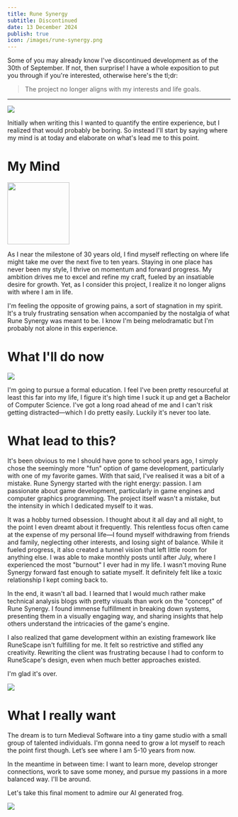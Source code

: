 ```yaml
---
title: Rune Synergy
subtitle: Discontinued
date: 13 December 2024
publish: true
icon: /images/rune-synergy.png
---
```


<script>
import Image from '$lib/components/Image.svelte';
</script>

Some of you may already know I've discontinued development as of the 30th of
September. If not, then surprise! I have a whole exposition to put you through
if you're interested, otherwise here's the tl;dr:

> The project no longer aligns with my interests and life goals.

<hr>

<Image src="/posts/looking-forward/runesynergy.png"/>

Initially when writing this I wanted to quantify the entire experience, but I
realized that would probably be boring. So instead I'll start by saying where
my mind is at today and elaborate on what's lead me to this point.

# My Mind

<div class="row gap-1">

<img src="/images/brain.webp" style="width:10em;height:10em"/>

<div class="col gap-1">

As I near the milestone of 30 years old, I find myself reflecting on where life
might take me over the next five to ten years. Staying in one place has never
been my style, I thrive on momentum and forward progress. My ambition drives me
to excel and refine my craft, fueled by an insatiable desire for growth. Yet, as
I consider this project, I realize it no longer aligns with where I am in life.

</div>

</div>

I'm feeling the opposite of growing pains, a sort of stagnation in my spirit.
It's a truly frustrating sensation when accompanied by the nostalgia of what
Rune Synergy was meant to be. I know I'm being melodramatic but I'm probably
not alone in this experience.

# What I'll do now

<Image src="https://oldschool.runescape.wiki/images/Mr._Mordaut.png?09ff1"/>

I'm going to pursue a formal education. I feel I've been pretty resourceful
at least this far into my life, I figure it's high time I suck it up and get a
Bachelor of Computer Science. I've got a long road ahead of me and I can't
risk getting distracted—which I do pretty easily. Luckily it's never too late.

# What lead to this?

It's been obvious to me I should have gone to school years ago, I simply chose
the seemingly more "fun" option of game development, particularly with one of
my favorite games. With that said, I've realised it was a bit of a mistake.
Rune Synergy started with the right energy: passion. I am passionate about game
development, particularly in game engines and computer graphics programming. The
project itself wasn't a mistake, but the intensity in which I dedicated myself
to it was.

It was a hobby turned obsession. I thought about it all day and all night, to
the point I even dreamt about it frequently. This relentless focus often came
at the expense of my personal life—I found myself withdrawing from friends and
family, neglecting other interests, and losing sight of balance. While it fueled
progress, it also created a tunnel vision that left little room for anything
else. I was able to make monthly posts until after July, where I experienced
the most "burnout" I ever had in my life.  I wasn't moving Rune Synergy forward
fast enough to satiate myself. It definitely felt like a toxic relationship I
kept coming back to.

In the end, it wasn't all bad. I learned that I would much rather make technical
analysis blogs with pretty visuals than work on the "concept" of Rune Synergy.
I found immense fulfillment in breaking down systems, presenting them in a
visually engaging way, and sharing insights that help others understand the
intricacies of the game's engine.

I also realized that game development within an existing framework like RuneScape
isn't fulfilling for me. It felt so restrictive and stifled any creativity. Rewriting
the client was frustrating because I had to conform to RuneScape's design, even when
much better approaches existed.

I'm glad it's over.

<img src="/posts/blender-1/carpet.png"/>

# What I really want

The dream is to turn Medieval Software into a tiny game studio with a small
group of talented individuals. I'm gonna need to grow a lot myself to reach the
point first though. Let’s see where I am 5-10 years from now.

In the meantime in between time: I want to learn more, develop stronger
connections, work to save some money, and pursue my passions in a more balanced
way. I'll be around.

Let's take this final moment to admire our AI generated frog.

<Image src="/posts/rune-synergy-discontinued/sleepy.webp"/>


